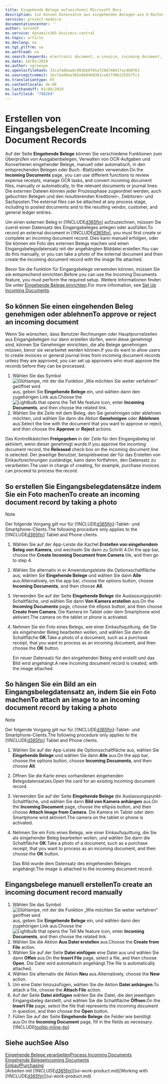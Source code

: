 ```yaml
---
title: Eingehende Belege aufzeichnen| Microsoft Docs
description: Sie können Datensätze aus eingehenden Belegen wie E-Rechnungen erstellenn und OCR-Aufgaben, eCommerce und Belegaustausch verwalten.
services: project-madeira
documentationcenter: ''
author: SorenGP
ms.service: dynamics365-business-central
ms.topic: article
ms.devlang: na
ms.tgt_pltfrm: na
ms.workload: na
ms.search.keywords: electronic document, e-invoice, incoming document, OCR, ecommerce, document exchange, import invoice
ms.date: 10/01/2018
ms.author: sgroespe
ms.openlocfilehash: 33ca7a06aa8c903bb6f65af298748417ac460f63
ms.sourcegitcommit: 1bcfaa99ea302e6b84b8361ca02730b135557fc1
ms.translationtype: HT
ms.contentlocale: de-DE
ms.lasthandoff: 03/08/2019
ms.locfileid: "798284"
---
```

# <a name="create-incoming-document-records"></a><span data-ttu-id="f89a8-103">Erstellen von Eingangsbelegen</span><span class="sxs-lookup"><span data-stu-id="f89a8-103">Create Incoming Document Records</span></span>
<span data-ttu-id="f89a8-104">Auf der Seite **Eingehende Belege** können Sie verschiedene Funktionen zum Überprüfen von Ausgabenbelegen, Verwalten von OCR-Aufgaben und Konvertieren eingehender Belege, manuell oder automatisch, in den entsprechenden Belegen oder Buch.-Blattzeilen verwenden.</span><span class="sxs-lookup"><span data-stu-id="f89a8-104">On the **Incoming Documents** page, you can use different functions to review expense receipts, manage OCR tasks, and convert incoming document files, manually or automatically, to the relevant documents or journal lines.</span></span> <span data-ttu-id="f89a8-105">Die externen Dateien können jeder Prozessphase zugeordnet werden, auch gebuchten Belegen und den resultierenden Kreditoren-, Debitoren- und Sachposten.</span><span class="sxs-lookup"><span data-stu-id="f89a8-105">The external files can be attached at any process stage, including to posted documents and to the resulting vendor, customer, and general ledger entries.</span></span>

<span data-ttu-id="f89a8-106">Um einen externen Beleg in [!INCLUDE[d365fin](includes/d365fin_md.md)] aufzuzeichnen, müssen Sie zuerst einen Datensatz des Eingangsbeleges anlegen oder ausfüllen.</span><span class="sxs-lookup"><span data-stu-id="f89a8-106">To record an external document in [!INCLUDE[d365fin](includes/d365fin_md.md)], you must first create or complete an incoming document record.</span></span> <span data-ttu-id="f89a8-107">Dies kann manuell erfolgen, oder Sie können ein Foto des externen Belegs machen und einen Eingangsbelegsdatensatz mit der angehängten Bilddatei erstellen.</span><span class="sxs-lookup"><span data-stu-id="f89a8-107">You can do this manually, or you can take a photo of the external document and then create the incoming document record with the image file attached.</span></span>

<span data-ttu-id="f89a8-108">Bevor Sie die Funktion für Eingangsbelege verwenden können, müssen Sie sie entsprechend einrichten.</span><span class="sxs-lookup"><span data-stu-id="f89a8-108">Before you can use the Incoming Documents feature, you must perform the required setup.</span></span> <span data-ttu-id="f89a8-109">Weitere Informationen finden Sie unter [Eingehende Belege einrichten](across-how-setup-income-documents.md).</span><span class="sxs-lookup"><span data-stu-id="f89a8-109">For more information, see [Set Up Incoming Documents](across-how-setup-income-documents.md).</span></span>

## <a name="to-approve-or-reject-an-incoming-document"></a><span data-ttu-id="f89a8-110">So können Sie einen eingehenden Beleg genehmigen oder ablehnen</span><span class="sxs-lookup"><span data-stu-id="f89a8-110">To approve or reject an incoming document</span></span>
<span data-ttu-id="f89a8-111">Wenn Sie wünschen, dass Benutzer Rechnungen oder Hauptjournalzeilen aus Eingangsbelegen nur dann erstellen dürfen, wenn diese genehmigt sind, können Sie Genehmiger einrichten, die alle Belege genehmigen müssen, bevor sie verarbeitet werden können.</span><span class="sxs-lookup"><span data-stu-id="f89a8-111">If you do want to allow users to create invoices or general journal lines from incoming document records unless they are approved, you can set up approvers who must approve the records before they can be processed.</span></span>

1. <span data-ttu-id="f89a8-112">Wählen Sie das Symbol ![Glühlampe, mit der die Funktion „Wie möchten Sie weiter verfahren“ geöffnet wird](media/ui-search/search_small.png "Wie möchten Sie weiter verfahren?") aus, geben Sie **Eingehende Belege** ein, und wählen dann den zugehörigen Link aus.</span><span class="sxs-lookup"><span data-stu-id="f89a8-112">Choose the ![Lightbulb that opens the Tell Me feature](media/ui-search/search_small.png "Tell me what you want to do") icon, enter **Incoming Documents**, and then choose the related link.</span></span>
2. <span data-ttu-id="f89a8-113">Wählen Sie die Zeile mit dem Beleg, den Sie genehmigen oder ablehnen möchten, und wählen Sie dann die Aktion **Genehmigen** oder **Ablehnen** aus.</span><span class="sxs-lookup"><span data-stu-id="f89a8-113">Select the line with the document that you want to approve or reject, and then choose the **Approve** or **Reject** actions.</span></span>

<span data-ttu-id="f89a8-114">Das Kontrollkästchen **Freigegeben** in der Zeile für den Eingangsbeleg ist aktiviert, wenn dieser genehmigt wurde.</span><span class="sxs-lookup"><span data-stu-id="f89a8-114">If you approve the incoming document record, the **Released** check box on the incoming document line is selected.</span></span> <span data-ttu-id="f89a8-115">Der jeweilige Benutzer, beispielsweise der für das Erstellen von Einkaufsrechnungen zuständige, kann dann fortfahren, den Datensatz zu verarbeiten.</span><span class="sxs-lookup"><span data-stu-id="f89a8-115">The user in charge of creating, for example, purchase invoices can proceed to process the record.</span></span>

## <a name="to-create-an-incoming-document-record-by-taking-a-photo"></a><span data-ttu-id="f89a8-116">So erstellen Sie Eingangsbelegdatensätze indem Sie ein Foto machen</span><span class="sxs-lookup"><span data-stu-id="f89a8-116">To create an incoming document record by taking a photo</span></span>
> [!NOTE]  
>   <span data-ttu-id="f89a8-117">Der folgende Vorgang gilt nur für [!INCLUDE[d365fin](includes/d365fin_md.md)]-Tablet- und Smartphone-Clients.</span><span class="sxs-lookup"><span data-stu-id="f89a8-117">The following procedure only applies to the [!INCLUDE[d365fin](includes/d365fin_md.md)] Tablet and Phone clients.</span></span>

1. <span data-ttu-id="f89a8-118">Wählen Sie auf der App-Leiste die Kachel **Erstellen von eingehendem Beleg von Kamera**, und wechseln Sie dann zu Schritt 4.</span><span class="sxs-lookup"><span data-stu-id="f89a8-118">On the app bar, choose the **Create Incoming Document from Camera** tile, and then go to step 4.</span></span>
2. <span data-ttu-id="f89a8-119">Wählen Sie alternativ in er Anwendungsleiste die Optionsschaltfläche aus, wählen Sie **Eingehende Belege** und wählen Sie dann **Alle** aus.</span><span class="sxs-lookup"><span data-stu-id="f89a8-119">Alternatively, on the app bar, choose the options button, choose **Incoming Documents**, and then choose **All**.</span></span>
3. <span data-ttu-id="f89a8-120">Verwenden Sie auf der Seite **Eingehende Belege** die Auslassungspunkt-Schaltfläche, und wählen Sie dann **Von Kamera erstellen** aus.</span><span class="sxs-lookup"><span data-stu-id="f89a8-120">On the **Incoming Documents** page, choose the ellipsis button, and then choose **Create from Camera**.</span></span> <span data-ttu-id="f89a8-121">Die Kamera im Tablet oder dem Smartphone wird aktiviert.</span><span class="sxs-lookup"><span data-stu-id="f89a8-121">The camera on the tablet or phone is activated.</span></span>
4. <span data-ttu-id="f89a8-122">Nehmen Sie ein Foto eines Belegs, wie einer Einkaufsquittung, die Sie als eingehender Beleg bearbeiten wollen, und wählen Sie dann die Schaltfläche **OK**.</span><span class="sxs-lookup"><span data-stu-id="f89a8-122">Take a photo of a document, such as a purchase receipt, that you want to process as an incoming document, and then choose the **OK** button.</span></span>

    <span data-ttu-id="f89a8-123">Ein neuer Datensatz für den eingehenden Beleg wird erstellt und das Bild wird angehängt.</span><span class="sxs-lookup"><span data-stu-id="f89a8-123">A new incoming document record is created, with the image attached.</span></span>

## <a name="to-attach-an-image-to-an-incoming-document-record-by-taking-a-photo"></a><span data-ttu-id="f89a8-124">So hängen Sie ein Bild an ein Eingangsbelegdatensatz an, indem Sie ein Foto machen</span><span class="sxs-lookup"><span data-stu-id="f89a8-124">To attach an image to an incoming document record by taking a photo</span></span>
> [!NOTE]  
>   <span data-ttu-id="f89a8-125">Der folgende Vorgang gilt nur für [!INCLUDE[d365fin](includes/d365fin_md.md)]-Tablet- und Smartphone-Clients.</span><span class="sxs-lookup"><span data-stu-id="f89a8-125">The following procedure only applies to the [!INCLUDE[d365fin](includes/d365fin_md.md)] Tablet and Phone clients.</span></span>

1. <span data-ttu-id="f89a8-126">Wählen Sie auf der App-Leiste die Optionsschaltfläche aus, wählen Sie **Eingehende Belege** und wählen Sie dann **Alle** aus.</span><span class="sxs-lookup"><span data-stu-id="f89a8-126">On the app bar, choose the options button, choose **Incoming Documents**, and then choose **All**.</span></span>
2. <span data-ttu-id="f89a8-127">Öffnen Sie die Karte eines vorhandenen eingehenden Belegsdatensatzes.</span><span class="sxs-lookup"><span data-stu-id="f89a8-127">Open the card for an existing incoming document record.</span></span>
3. <span data-ttu-id="f89a8-128">Verwenden Sie auf der Seite **Eingehende Belege** die Auslassungspunkt-Schaltfläche, und wählen Sie dann **Bild von Kamera anhängen** aus.</span><span class="sxs-lookup"><span data-stu-id="f89a8-128">On the **Incoming Document** page, choose the ellipsis button, and then choose **Attach Image from Camera**.</span></span> <span data-ttu-id="f89a8-129">Die Kamera im Tablet oder dem Smartphone wird aktiviert.</span><span class="sxs-lookup"><span data-stu-id="f89a8-129">The camera on the tablet or phone is activated.</span></span>
4. <span data-ttu-id="f89a8-130">Nehmen Sie ein Foto eines Belegs, wie einer Einkaufsquittung, die Sie als eingehender Beleg bearbeiten wollen, und wählen Sie dann die Schaltfläche **OK**.</span><span class="sxs-lookup"><span data-stu-id="f89a8-130">Take a photo of a document, such as a purchase receipt, that you want to process as an incoming document, and then choose the **OK** button.</span></span>

    <span data-ttu-id="f89a8-131">Das Bild wurde dem Datensatz des eingehenden Beleges angehängt.</span><span class="sxs-lookup"><span data-stu-id="f89a8-131">The image is attached to the incoming document record.</span></span>

## <a name="to-create-an-incoming-document-record-manually"></a><span data-ttu-id="f89a8-132">Eingangsbelege manuell erstellen</span><span class="sxs-lookup"><span data-stu-id="f89a8-132">To create an incoming document record manually</span></span>
1. <span data-ttu-id="f89a8-133">Wählen Sie das Symbol ![Glühlampe, mit der die Funktion „Wie möchten Sie weiter verfahren“ geöffnet wird](media/ui-search/search_small.png "Wie möchten Sie weiter verfahren?") aus, geben Sie **Eingehende Belege** ein, und wählen dann den zugehörigen Link aus.</span><span class="sxs-lookup"><span data-stu-id="f89a8-133">Choose the ![Lightbulb that opens the Tell Me feature](media/ui-search/search_small.png "Tell me what you want to do") icon, enter **Incoming Documents**, and then choose the related link.</span></span>
2. <span data-ttu-id="f89a8-134">Wählen Sie die Aktion **Aus Datei erstellen** aus.</span><span class="sxs-lookup"><span data-stu-id="f89a8-134">Choose the **Create from File** action.</span></span>  
3. <span data-ttu-id="f89a8-135">Wählen Sie auf der Seite **Datei einfügen** eine Datei aus und wählen Sie dann **Offen** aus.</span><span class="sxs-lookup"><span data-stu-id="f89a8-135">On the **Insert File** page, select a file, and then choose **Open**.</span></span> <span data-ttu-id="f89a8-136">Die Datei wird automatisch angehängt.</span><span class="sxs-lookup"><span data-stu-id="f89a8-136">The file is automatically attached.</span></span>
4. <span data-ttu-id="f89a8-137">Wählen Sie alternativ die Aktion **Neu** aus.</span><span class="sxs-lookup"><span data-stu-id="f89a8-137">Alternatively, choose the **New** action.</span></span>
5. <span data-ttu-id="f89a8-138">Um eine Datei hinzuzufügen, wählen Sie die Aktion **Datei anhängen**.</span><span class="sxs-lookup"><span data-stu-id="f89a8-138">To attach a file, choose the **Attach File** action.</span></span>
6. <span data-ttu-id="f89a8-139">Auf der Seite **Datei einfügen** wählen Sie die Datei, die den jeweiligen Eingangsbeleg darstellt, und wählen Sie die Schaltfläche **Öffnen**.</span><span class="sxs-lookup"><span data-stu-id="f89a8-139">On the **Insert File** page, select the file that represents the incoming document in question, and then choose the **Open** button.</span></span>
7. <span data-ttu-id="f89a8-140">Füllen Sie auf der Seite **Eingehende Belege** die Felder wie benötigt aus.</span><span class="sxs-lookup"><span data-stu-id="f89a8-140">On the **Incoming Document** page, fill in the fields as necessary.</span></span> [!INCLUDE[tooltip-inline-tip](includes/tooltip-inline-tip_md.md)]

## <a name="see-also"></a><span data-ttu-id="f89a8-141">Siehe auch</span><span class="sxs-lookup"><span data-stu-id="f89a8-141">See Also</span></span>
[<span data-ttu-id="f89a8-142">Eingehende Belege verarbeiten</span><span class="sxs-lookup"><span data-stu-id="f89a8-142">Process Incoming Documents</span></span>](across-process-income-documents.md)  
[<span data-ttu-id="f89a8-143">Eingehende Belege</span><span class="sxs-lookup"><span data-stu-id="f89a8-143">Incoming Documents</span></span>](across-income-documents.md)  
[<span data-ttu-id="f89a8-144">Einkauf</span><span class="sxs-lookup"><span data-stu-id="f89a8-144">Purchasing</span></span>](purchasing-manage-purchasing.md)  
<span data-ttu-id="f89a8-145">[Arbeiten mit [!INCLUDE[d365fin](includes/d365fin_md.md)]](ui-work-product.md)</span><span class="sxs-lookup"><span data-stu-id="f89a8-145">[Working with [!INCLUDE[d365fin](includes/d365fin_md.md)]](ui-work-product.md)</span></span>
